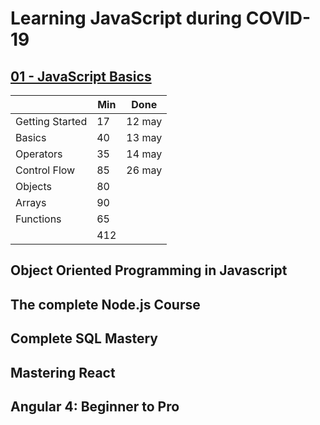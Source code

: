 # Learning JavaScript during COVID-19

## [01 - JavaScript Basics](./01-js-basics.md)

|                   | Min  | Done   |
|-------------------|------|--------|
| Getting Started   | 17   | 12 may |
| Basics            | 40   | 13 may |
| Operators         | 35   | 14 may |
| Control Flow      | 85   | 26 may |
| Objects           | 80   |             |
| Arrays            | 90   |             |
| Functions         | 65   |             |
|                   | 412  |             |

## Object Oriented Programming in Javascript
## The complete Node.js Course
## Complete SQL Mastery
## Mastering React
## Angular 4: Beginner to Pro
